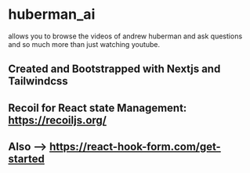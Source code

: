 # huberman_ai
allows you to browse the videos of andrew huberman and ask questions and so much more than just watching youtube.

## Created and Bootstrapped with Nextjs and Tailwindcss

## Recoil for React state Management: https://recoiljs.org/ 

## Also --> https://react-hook-form.com/get-started
